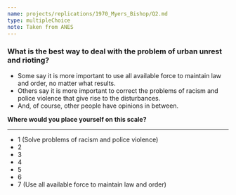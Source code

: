 ```yaml
---
name: projects/replications/1970_Myers_Bishop/Q2.md
type: multipleChoice
note: Taken from ANES
---
```


### What is the best way to deal with the problem of urban unrest and rioting?

- Some say it is more important to use all available force to maintain law and order, no matter what results.
- Others say it is more important to correct the problems of racism and police violence that give rise to the disturbances.
- And, of course, other people have opinions in between.

**Where would you place yourself on this scale?**

---

- 1 (Solve problems of racism and police violence)
- 2
- 3
- 4
- 5
- 6
- 7 (Use all available force to maintain law and order)
